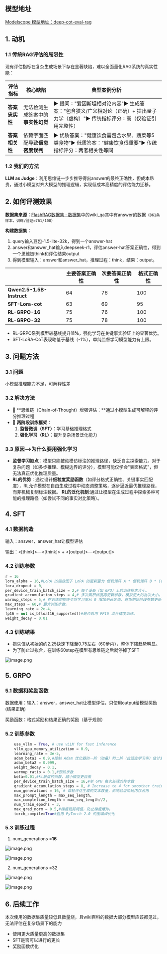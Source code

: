 ## 模型地址
[Modelscope 模型地址：deep-cot-eval-rag](https://www.modelscope.cn/collections/deep-cot-eval-rag-9bbc5f02a7854e)
## 1. 动机

### **1.1 传统RAG评估的局限性**

现有评估指标在复杂生成场景下存在显著缺陷，难以全面量化RAG系统的真实性能：

| **评估指标** | **核心缺陷** | **典型案例分析** |
| --- | --- | --- |
| **答案忠实性** | 无法检测生成答案中的**事实性幻觉** | ▶ 提问："爱因斯坦相对论内容"▶ 生成答案："包含狭义/广义相对论（正确）+ 提出量子力学（虚构）"▶ 传统指标评分：高（仅验证引用完整性） |
| **答案相关性** | 依赖字面匹配导致**信息密度误判** | ▶ 优质答案："健康饮食需包含水果、蔬菜等5类食物"▶ 低质答案："健康饮食很重要"▶ 传统指标评分：两者相关性等同 |

### **1.2** 我们的方法

**LLM as Judge**：利用思维链一步步推导得出answer的最终正确性，但成本昂贵，通过小模型对齐大模型的推理逻辑，实现低成本高精度的评估能力迁移。

## 2. 如何评测效果

**数据集来源：**[FlashRAG数据集 · 数据集](https://www.modelscope.cn/datasets/hhjinjiajie/FlashRAG_Dataset)中的wiki_qa其中有answer的数据`（861条样本，训练/验证=761/100）`

**构建数据集：**

1. query输入豆包-1.5-lite-32k，得到一个answer-hat
2. answer和answer_hat输入deepseek-r1，评估answer-hat答案正确性，得到一个思维链think和评估结果output
3. 得到模型输入：answer和answer_hat，推理过程：think，结果：output。

|  | 主要答案正确性 | 次要答案正确性 | 格式正确性 |
| --- | --- | --- | --- |
| **Qwen2.5-1.5B-Instruct** | 64 | 76 | 100 |
| **SFT-Lora-cot** | 63 | 69 | 95 |
| **RL-GRPO-16** | 75 | 76 | 100 |
| **RL-GRPO-32** | 75 | 78 | 100 |
- RL-GRPO系列模型较基线提升**11%**，强化学习在关键事实验证上的显著优势。
- SFT-LoRA-CoT表现略低于基线（-1%），单纯监督学习模型能力有上限。

## 3. 问题方法

### 3.1 问题

小模型推理能力不足，可解释性差

### 3.2 解决方法

- 🚀 **思维链（Chain-of-Thought）增强评估：**通过小模型生成可解释的评分推理过程
- 🔄 **两阶段训练框架**：
  1. **监督微调（SFT）**：学习基础推理格式
  2. **强化学习（RL）**：提升复杂场景泛化能力

### 3.3 原因——>为什么要用强化学习

- **监督学习缺点**：模型只能被动模仿标注的推理路径，缺乏自主探索能力。对于复杂问题（如多步推理、模糊边界的评分），模型可能仅学会"表面格式"，但无法真正优化推理质量。
- **RL的优势**：通过设计**细粒度奖励函数**（如评分格式正确性、关键事实匹配度），RL允许模型在自由生成过程中动态调整策略，逐步逼近最优推理路径，而非机械复制标注数据。
**RL的泛化机制**:通过让模型在生成过程中探索多种可能的推理路径（如尝试不同的事实对比策略）。

## 4. SFT

### 4.1 数据构造

输入：answer，answer_hat让模型评估

输出：<[think]>—<[think]> + <[output]>—<[output]>

### 4.2 训练参数

```python
r = 16
lora_alpha = 16,#LoRA 的缩放因子 LoRA 的更新量为 低秩矩阵 A * 低秩矩阵 B * (alpha / r)。
lora_dropout = 0,
per_device_train_batch_size = 2,# 每个设备（如 GPU）上的训练批次大小。
gradient_accumulation_steps = 4,# 多次累积梯度再更新参数，模拟更大的批次大小。
warmup_steps = 5,# 在训练初期逐步将学习率从 0 增加到设定值，避免初始阶段参数更新过大。
max_steps = 60,# 最大训练步数。
learning_rate = 2e-4,
fp16 = not is_bfloat16_supported()#是否启用 FP16 混合精度训练。
weight_decay = 0.01
```

### 4.3 训练结果

- 损失值从初始的约2.25快速下降至0.75左右（60步内），整体下降趋势明显。
- 为了防止过拟合，在训练60step在模型有思维链之后就停掉了SFT

![image.png](image/sft.png)

## 5. GRPO

### 5.1 数据和奖励函数

数据使用：输入：answer，answer_hat让模型评估，只使用output给模型奖励(结果正确)

奖励函数：格式奖励和结果正确的奖励（基于规则）

### 5.2 训练参数

```python
    use_vllm = True, # use vLLM for fast inference
    vllm_gpu_memory_utilization = 0.9,
    learning_rate = 3e-5,
    adam_beta1 = 0.9,#控制 Adam 优化器的一阶（动量）和二阶（自适应学习率）估计衰减率。
    adam_beta2 = 0.999,
    weight_decay = 0.1,
    warmup_ratio = 0.1,#预热步数
    beta=0.01,#kl散度的系数，越小模型更自由
    per_device_train_batch_size = 16,#单 GPU 每次处理的样本数
    gradient_accumulation_steps = 8, # Increase to 4 for smoother training
    num_generations = 16, # 每轮评估生成的文本数量，影响验证阶段内存占用
    max_prompt_length = max_seq_length,
    max_completion_length = max_seq_length//2,
    num_train_epochs = 3,
    max_grad_norm = 0.5,#梯度裁剪阈值，防止梯度爆炸。
    torch_compile=True#启用 PyTorch 2.0 的图编译优化
```

### 5.3 训练过程

1. num_generations =**16**

![image.png](image/grpo16-1.png)

![image.png](image/grpo16-2.png)

2. num_generations =32

![image.png](image/grpo32-1.png)

![image.png](image/grpo32-2.png)

## 6. 后续工作
本次使用的数据集质量较低且数量烧，且wiki百科的数据大部分模型应该都见过，无法评估在复杂场景下的能力
- 使用更大质量更高的数据集
- SFT是否可以进行的更长
- 奖励函数优化